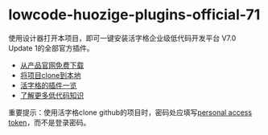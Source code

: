 # lowcode-huozige-plugins-official-71
使用设计器打开本项目，即可一键安装活字格企业级低代码开发平台 V7.0 Update 1的全部官方插件。

* [从产品官网免费下载](https://www.grapecity.com.cn/solutions/huozige)
* [将项目clone到本地](https://help.grapecity.com.cn/pages/viewpage.action?pageId=56531929)
* [活字格的插件一览](https://appmarket.grapecity.com.cn/%E6%8F%92%E4%BB%B6%E5%88%97%E8%A1%A8)
* [了解更多低代码知识](https://www.grapecity.com.cn/lowcode)

重要提示：使用活字格clone github的项目时，密码处应填写[personal access token](https://docs.github.com/en/authentication/keeping-your-account-and-data-secure/creating-a-personal-access-token)，而不是登录密码。
